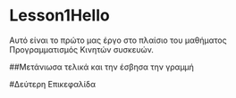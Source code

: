 # Lesson1Hello

Αυτό είναι το πρώτο μας έργο στο πλαίσιο του μαθήματος Προγραμματισμός Κινητών συσκευών.


##Μετάνιωσα τελικά και την έσβησα την γραμμή


#Δεύτερη Επικεφαλίδα 
